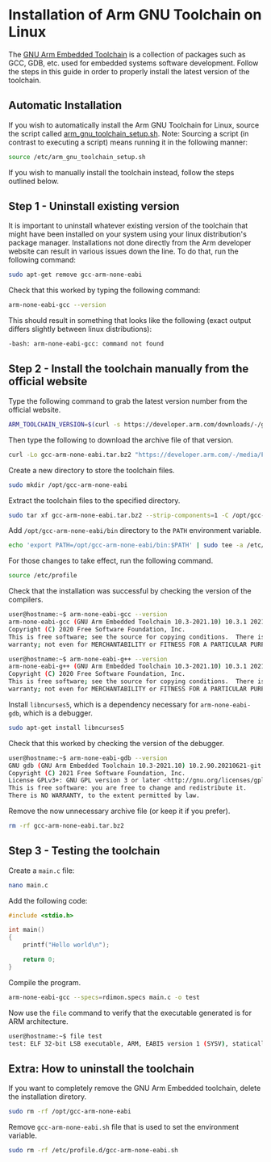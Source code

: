 # Installation of Arm GNU Toolchain on Linux

The [GNU Arm Embedded Toolchain](https://developer.arm.com/Tools%20and%20Software/GNU%20Toolchain) is a collection of packages such as GCC, GDB, etc. used for embedded systems software development. Follow the steps in this guide in order to properly install the latest version of the toolchain.

## Automatic Installation

If you wish to automatically install the Arm GNU Toolchain for Linux, source the script called [arm_gnu_toolchain_setup.sh](/etc/arm_gnu_toolchain_setup.sh).
Note: Sourcing a script (in contrast to executing a script) means running it in the following manner:

```bash
source /etc/arm_gnu_toolchain_setup.sh
```
If you wish to manually install the toolchain instead, follow the steps outlined below.

## Step 1 - Uninstall existing version

It is important to uninstall whatever existing version of the toolchain that might have been installed on your system using your linux distribution's package manager. Installations not done directly from the Arm developer website can result in various issues down the line. To do that, run the following command:

```bash
sudo apt-get remove gcc-arm-none-eabi
```

Check that this worked by typing the following command:

```bash
arm-none-eabi-gcc --version
```

This should result in something that looks like the following (exact output differs slightly between linux distributions):

```bash
-bash: arm-none-eabi-gcc: command not found
```


## Step 2 - Install the toolchain manually from the official website

Type the following command to grab the latest version number from the official website.

```bash
ARM_TOOLCHAIN_VERSION=$(curl -s https://developer.arm.com/downloads/-/gnu-rm | grep -Po '<h3>Version \K.+(?= <span)')
```

Then type the following to download the archive file of that version.

```bash
curl -Lo gcc-arm-none-eabi.tar.bz2 "https://developer.arm.com/-/media/Files/downloads/gnu-rm/${ARM_TOOLCHAIN_VERSION}/gcc-arm-none-eabi-${ARM_TOOLCHAIN_VERSION}-x86_64-linux.tar.bz2"
```

Create a new directory to store the toolchain files.

```bash
sudo mkdir /opt/gcc-arm-none-eabi
```

Extract the toolchain files to the specified directory.

```bash
sudo tar xf gcc-arm-none-eabi.tar.bz2 --strip-components=1 -C /opt/gcc-arm-none-eabi
```

Add `/opt/gcc-arm-none-eabi/bin` directory to the `PATH` environment variable.

```bash
echo 'export PATH=/opt/gcc-arm-none-eabi/bin:$PATH' | sudo tee -a /etc/profile.d/gcc-arm-none-eabi.sh
```

For those changes to take effect, run the following command.

```bash
source /etc/profile
```

Check that the installation was successful by checking the version of the compilers.

```bash
user@hostname:~$ arm-none-eabi-gcc --version
arm-none-eabi-gcc (GNU Arm Embedded Toolchain 10.3-2021.10) 10.3.1 20210824 (release)
Copyright (C) 2020 Free Software Foundation, Inc.
This is free software; see the source for copying conditions.  There is NO
warranty; not even for MERCHANTABILITY or FITNESS FOR A PARTICULAR PURPOSE.

user@hostname:~$ arm-none-eabi-g++ --version
arm-none-eabi-g++ (GNU Arm Embedded Toolchain 10.3-2021.10) 10.3.1 20210824 (release)
Copyright (C) 2020 Free Software Foundation, Inc.
This is free software; see the source for copying conditions.  There is NO
warranty; not even for MERCHANTABILITY or FITNESS FOR A PARTICULAR PURPOSE.
```

Install `libncurses5`, which is a dependency necessary for `arm-none-eabi-gdb`, which is a debugger.

```bash
sudo apt-get install libncurses5
```

Check that this worked by checking the version of the debugger.

```bash
user@hostname:~$ arm-none-eabi-gdb --version
GNU gdb (GNU Arm Embedded Toolchain 10.3-2021.10) 10.2.90.20210621-git
Copyright (C) 2021 Free Software Foundation, Inc.
License GPLv3+: GNU GPL version 3 or later <http://gnu.org/licenses/gpl.html>
This is free software: you are free to change and redistribute it.
There is NO WARRANTY, to the extent permitted by law.
```

Remove the now unnecessary archive file (or keep it if you prefer).

```bash
rm -rf gcc-arm-none-eabi.tar.bz2
```

## Step 3 - Testing the toolchain 

Create a `main.c` file:

```bash
nano main.c
```

Add the following code:

```c
#include <stdio.h>

int main()
{
    printf("Hello world\n");

    return 0;
}
```

Compile the program.

```bash
arm-none-eabi-gcc --specs=rdimon.specs main.c -o test
```

Now use the `file` command to verify that the executable generated is for ARM architecture.

```bash
user@hostname:~$ file test
test: ELF 32-bit LSB executable, ARM, EABI5 version 1 (SYSV), statically linked, not stripped
```

## Extra: How to uninstall the toolchain

If you want to completely remove the GNU Arm Embedded toolchain, delete the installation diretory.

```bash
sudo rm -rf /opt/gcc-arm-none-eabi
```

Remove `gcc-arm-none-eabi.sh` file that is used to set the environment variable.

```bash
sudo rm -rf /etc/profile.d/gcc-arm-none-eabi.sh
```